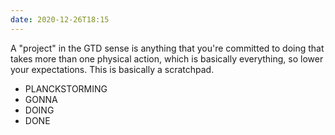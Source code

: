 ```yaml
---
date: 2020-12-26T18:15
---
```


A "project" in the GTD sense is anything that you're committed to doing that
takes more than one physical action, which is basically everything, so lower
your expectations. This is basically a scratchpad.

- PLANCKSTORMING
- GONNA
- DOING
- DONE